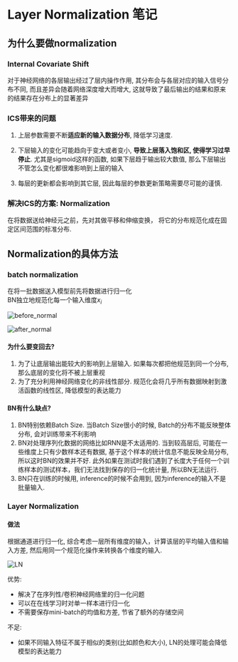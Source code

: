
# Layer Normalization 笔记

## 为什么要做normalization

### Internal Covariate Shift

对于神经网络的各层输出经过了层内操作作用, 其分布会与各层对应的输入信号分布不同, 而且差异会随着网络深度增大而增大, 这就导致了最后输出的结果和原来的结果存在分布上的显著差异

### ICS带来的问题

1. 上层参数需要不断**适应新的输入数据分布**, 降低学习速度.

2. 下层输入的变化可能趋向于变大或者变小, **导致上层落入饱和区, 使得学习过早停止**. 尤其是sigmoid这样的函数, 如果下层趋于输出较大数值, 那么下层输出不管怎么变化都很难影响到上层的输入

3. 每层的更新都会影响到其它层, 因此每层的参数更新策略需要尽可能的谨慎.

### 解决ICS的方案: Normalization

在将数据送给神经元之前，先对其做平移和伸缩变换， 将它的分布规范化成在固定区间范围的标准分布.

## Normalization的具体方法

### batch normalization

在将一批数据送入模型前先将数据进行归一化  
BN独立地规范化每一个输入维度$x_i$  

![before_normal](https://s1.ax1x.com/2020/05/12/YNVvon.jpg)

![after_normal](https://s1.ax1x.com/2020/05/12/YNVqsg.jpg)

#### 为什么要变回去?

1. 为了让底层输出能较大的影响到上层输入. 如果每次都把他规范到同一个分布, 那么底层的变化将不被上层重视
2. 为了充分利用神经网络变化的非线性部分. 规范化会将几乎所有数据映射到激活函数的线性区, 降低模型的表达能力

#### BN有什么缺点?

1. BN特别依赖Batch Size. 当Batch Size很小的时候, Batch的分布不能反映整体分布, 会对训练带来不利影响
2. BN对处理序列化数据的网络比如RNN是不太适用的. 当到较高层后, 可能在一些维度上只有少数样本还有数据, 基于这个样本的统计信息不能反映全局分布, 所以这时BN的效果并不好. 此外如果在测试时我们遇到了长度大于任何一个训练样本的测试样本，我们无法找到保存的归一化统计量, 所以BN无法运行.
3. BN只在训练的时候用, inference的时候不会用到, 因为inference的输入不是批量输入.

### Layer Normalization

#### 做法

根据通道进行归一化, 综合考虑一层所有维度的输入，计算该层的平均输入值和输入方差, 然后用同一个规范化操作来转换各个维度的输入.

![LN](https://s1.ax1x.com/2020/05/12/YNZpWV.jpg)

优势:  

- 解决了在序列性/卷积神经网络里的归一化问题
- 可以在在线学习时对单一样本进行归一化
- 不需要保存mini-batch的均值和方差, 节省了额外的存储空间

不足:

- 如果不同输入特征不属于相似的类别(比如颜色和大小), LN的处理可能会降低模型的表达能力

